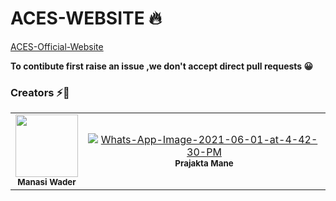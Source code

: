 # ACES-WEBSITE  🔥
[ACES-Official-Website](https://aces-dypcoeakurdi.web.app/)

**To contibute first raise an issue ,we don't accept direct pull requests 😀**

### Creators :zap::dizzy:
<table>
		<tr>
			<td align="center"><img src=""  width=100px;"><br /><sub><b>Manasi Wader</b></sub><br/><a href="https://github.com/WaderManasi"></a></td>
		   <td align="center"><a href="https://ibb.co/WpQW01p"><img src="https://i.ibb.co/WpQW01p/Whats-App-Image-2021-06-01-at-4-42-30-PM.jpg" alt="Whats-App-Image-2021-06-01-at-4-42-30-PM" border="0"></a><br /><sub><b>Prajakta Mane</b></sub><br/><a href="https://github.com/maneprajakta"></a></td>
		</td>			
		</tr>
		
</table>
        
